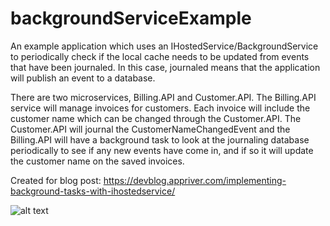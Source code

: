 # backgroundServiceExample

An example application which uses an IHostedService/BackgroundService to periodically check if the local cache needs to be updated from events that have been journaled. In this case, journaled means that the application will publish an event to a database. 

There are two microservices, Billing.API and Customer.API. The Billing.API service will manage invoices for customers. Each invoice will include the customer name which can be changed through the Customer.API. The Customer.API will journal the CustomerNameChangedEvent and the Billing.API will have a background task to look at the journaling database periodically to see if any new events have come in, and if so it will update the customer name on the saved invoices.

Created for blog post: https://devblog.appriver.com/implementing-background-tasks-with-ihostedservice/

![alt text](https://media.giphy.com/media/1oHVIW6CHa5AfmsDaZ/giphy.gif)

